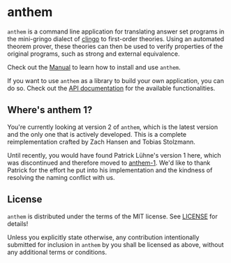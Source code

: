 # anthem

`anthem` is a command line application for translating answer set programs in the mini-gringo dialect of [clingo](https://potassco.org/clingo/) to first-order theories.
Using an automated theorem prover, these theories can then be used to verify properties of the original programs, such as strong and external equivalence.

Check out the [Manual](https://potassco.org/anthem/) to learn how to install and use `anthem`.

If you want to use `anthem` as a library to build your own application, you can do so.
Check out the [API documentation](https://docs.rs/anthem/) for the available functionalities.

## Where's anthem 1?

You're currently looking at version 2 of `anthem`, which is the latest version and the only one that is actively developed.
This is a complete reimplementation crafted by Zach Hansen and Tobias Stolzmann.

Until recently, you would have found Patrick Lühne's version 1 here, which was discontinued and therefore moved to [anthem-1](https://github.com/potassco/anthem-1).
We'd like to thank Patrick for the effort he put into his implementation and the kindness of resolving the naming conflict with us.

## License

`anthem` is distributed under the terms of the MIT license.
See [LICENSE](LICENSE) for details!

Unless you explicitly state otherwise, any contribution intentionally submitted for inclusion in `anthem` by you shall be licensed as above, without any additional terms or conditions.
